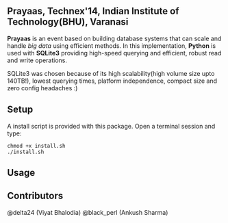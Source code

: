 Prayaas, Technex'14, Indian Institute of Technology(BHU), Varanasi
----------

**Prayaas** is an event based on building database systems that can scale and handle *big data* using efficient methods. In this implementation, **Python** is used with **SQLite3** providing high-speed querying and efficient, robust read and write operations.

SQLite3 was chosen because of its high scalability(high volume size upto 140TB!), lowest querying times, platform independence, compact size and zero config headaches :)


Setup
----------

A install script is provided with this package. Open a terminal session and type:
```
chmod +x install.sh
./install.sh

```

Usage
----------

Contributors
----------

@delta24 (Viyat Bhalodia)
@black_perl (Ankush Sharma)